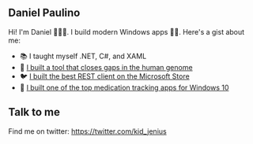 ## Daniel Paulino

Hi! I'm Daniel 🙋🏽‍♂️. I build modern Windows apps 🙌🏽. Here's a gist about me:

* 📚 I taught myself .NET, C#, and XAML
* 🧬 [I built a tool that closes gaps in the human genome](https://bmcbioinformatics.biomedcentral.com/articles/10.1186/s12859-015-0663-4)
* 🐦 [I built the best REST client on the Microsoft Store](https://github.com/jenius-apps/nightingale-rest-api-client)
* 💊 [I built one of the top medication tracking apps for Windows 10](https://www.microsoft.com/en-us/p/pillbox/9nblggh4x7vb)

## Talk to me
Find me on twitter: https://twitter.com/kid_jenius
